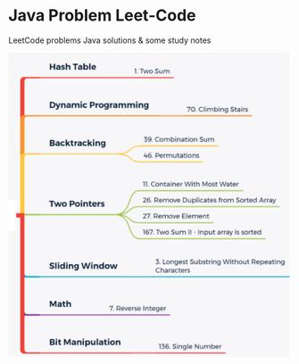 # Java Problem Leet-Code

LeetCode problems Java solutions & some study notes

![Introduction](https://github.com/magmeghamsh/Leet-Code/blob/master/Java/ZZZZ_Pictures/Intro.png)


